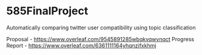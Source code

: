 # 585FinalProject
Automatically comparing twitter user compatibility using topic classification

Proposal - https://www.overleaf.com/9545891285wbqkvqwvnqct
Progress Report - https://www.overleaf.com/6361111164yhqnzjfxkhmj

